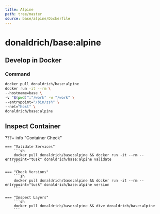 ```yaml
---
title: Alpine
path: tree/master
source: base/alpine/Dockerfile
---
```


# donaldrich/base:alpine

## Develop in Docker

### Command

```sh
docker pull donaldrich/base:alpine
docker run -it --rm \
--hostname=base \
-v "$(pwd)":"/work" -w "/work" \
--entrypoint="/bin/zsh" \
--net="host" \
donaldrich/base:alpine
```

## Inspect Container

???+ info "Container Check"

    === "Validate Services"
        ```sh
        docker pull donaldrich/base:alpine && docker run -it --rm --entrypoint="tusk" donaldrich/base:alpine validate
        ```

    === "Check Versions"
        ```sh
        docker pull donaldrich/base:alpine && docker run -it --rm --entrypoint="tusk" donaldrich/base:alpine version
        ```

    === "Inspect Layers"
        ```sh
        docker pull donaldrich/base:alpine && dive donaldrich/base:alpine
        ```